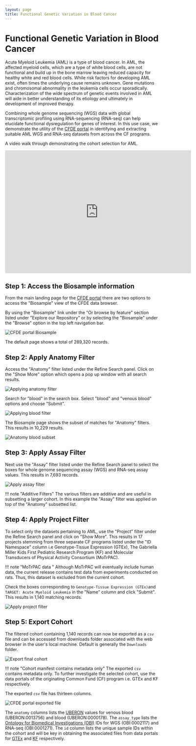 ```yaml
---
layout: page
title: Functional Genetic Variation in Blood Cancer
---
```


# Functional Genetic Variation in Blood Cancer

Acute Myeloid Leukemia (AML) is a type of blood cancer. In AML, the affected myeloid cells, which are a type of white blood cells, are not functional and build up in the bone marrow leaving reduced capacity for healthy white and red blood cells. While risk factors for developing AML exist, often times the underlying cause remains unknown. Gene mutations and chromosomal abnormality in the leukemia cells occur sporadically. Characterization of the wide spectrum of genetic events involved in AML will aide in better understanding of its etiology and ultimately in development of improved therapy.

Combining whole genome sequencing (WGS) data with global transcriptomic profiling using RNA-sequencing (RNA-seq) can help elucidate functional dysregulation for genes of interest.
In this use case, we demonstrate the utility of the [CFDE portal](https://app.nih-cfde.org) in identifying and extracting suitable AML WGS and RNA-seq datasets from across the
CF programs.

A video walk through demonstrating the cohort selection for AML.

<iframe id="kaltura_player" src="https://cdnapisec.kaltura.com/p/1770401/sp/177040100/embedIframeJs/uiconf_id/29032722/partner_id/1770401?iframeembed=true&playerId=kaltura_player&entry_id=1_yjudzmwr&flashvars[mediaProtocol]=rtmp&amp;flashvars[streamerType]=rtmp&amp;flashvars[streamerUrl]=rtmp://www.kaltura.com:1935&amp;flashvars[rtmpFlavors]=1&amp;flashvars[localizationCode]=en&amp;flashvars[leadWithHTML5]=true&amp;flashvars[sideBarContainer.plugin]=true&amp;flashvars[sideBarContainer.position]=left&amp;flashvars[sideBarContainer.clickToClose]=true&amp;flashvars[chapters.plugin]=true&amp;flashvars[chapters.layout]=vertical&amp;flashvars[chapters.thumbnailRotator]=false&amp;flashvars[streamSelector.plugin]=true&amp;flashvars[EmbedPlayer.SpinnerTarget]=videoHolder&amp;flashvars[dualScreen.plugin]=true&amp;flashvars[Kaltura.addCrossoriginToIframe]=true&amp;&wid=1_og10u5tw" width="608" height="402" allowfullscreen webkitallowfullscreen mozAllowFullScreen allow="autoplay *; fullscreen *; encrypted-media *" sandbox="allow-forms allow-same-origin allow-scripts allow-top-navigation allow-pointer-lock allow-popups allow-modals allow-orientation-lock allow-popups-to-escape-sandbox allow-presentation allow-top-navigation-by-user-activation" frameborder="0" title="Kaltura Player"></iframe>

## Step 1: Access the Biosample information

From the main landing page for the [CFDE portal](https://app.nih-cfde.org) there are two
options to access the "Biosample" view of the CFDE data browser.

By using the "Biosample" link under the "Or browse by feature" section listed
under "Explore our Repository" or by selecting the "Biosample" under the "Browse" option in the top left navigation bar.

![CFDE portal Biosample](/../../images/CFDE-portal-biosample.png "CFDE portal Biosample")   

The default page shows a total of 289,320 records.

## Step 2: Apply Anatomy Filter

Access the "Anatomy" filter listed under the Refine Search panel. Click on the "Show More" option which opens a pop up window with all search results.

![Applying anatomy filter](../../images/AML-anatomy-filter.png "Applying anatomy filter")   

Search for "blood" in the search box. Select "blood" and "venous blood" options and choose "Submit".

![Applying blood filter](../../images/AML-blood-filter.png "Applying blood filter")   

The Biosample page shows the subset of matches for "Anatomy" filters. This results in 10,229 results.

![Anatomy blood subset](../../images/AML-blood-subset.png "Anatomy blood subset")   

## Step 3: Apply Assay Filter

Next use the "Assay" filter listed under the Refine Search panel to select the boxes
for whole genome sequencing assay (WGS) and RNA-seq assay values. This results in 7,693 records.

![Apply assay filter](../../images/AML-assay-anatomy.png "Apply assay filter")   

!!! note "Additive Filters"
    The various filters are additive and are useful in subsetting a larger cohort. In this example the "Assay" filter was applied on top of the "Anatomy" subsetted list.

## Step 4: Apply Project Filter

To select only the datasets pertaining to AML, use the "Project" filter under the Refine
Search panel and click on "Show More".
This results in 17 projects stemming from three separate CF programs listed under the
"ID Namespace" column i.e Genotype-Tissue Expression (GTEx), The Gabriella Miller Kids First
Pediatric Research Program (KF) and Molecular Transducers of Physical Activity
Consortium (MoTrPAC).

!!! note "MoTrPAC data "
    Although MoTrPAC will eventually include human data, the current release contains test data from experiments conducted on rats. Thus, this dataset is excluded from the current cohort.

Check the boxes corresponding to `Genotype-Tissue Expression (GTEx)`and `TARGET: Acute Myeloid Leukemia` in the "Name" column and click "Submit". This results in 1,140 matching records.

![Apply project filter](../../images/AML-final-cohort.png "Apply project filter")   

## Step 5: Export Cohort

The filtered cohort containing 1,140 records can now be exported as a `csv` file and can be accessed from downloads folder associated with the web browser in the user's local machine. Default is generally the `Downloads` folder.

![Export final cohort](../../images/AML-cohort-export.png "Export final cohort")   

!!! note "Cohort manifest contains metadata only"
    The exported `csv` contains metadata only. To further investigate the selected cohort, use the data portals of the originating Common Fund (CF) program i.e. GTEx and KF respectively.

The exported `csv` file has thirteen columns.

![CFDE portal exported file](../../images/CFDE-portal-blood-cancer-export.png "CFDE portal exported file")   

The `anatomy` columns lists the [UBERON](http://uberon.github.io/about.html) values for venous blood (UBERON:0013756) and blood (UBERON:0000178). The `assay_type` lists the [Ontology for Biomedical Investigations (OBI)](http://obi-ontology.org) IDs for WGS (OBI:0002117) and RNA-seq (OBI:0001271).
The `id` column lists the unique sample IDs within the cohort and will be key in obtaining the associated files from data portals for [GTEx](https://gtexportal.org/home/) and [KF](https://kidsfirstdrc.org/) respectively.
